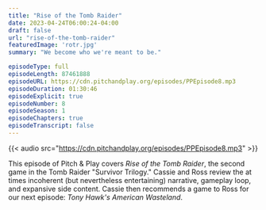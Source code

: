 ```yaml
---
title: "Rise of the Tomb Raider"
date: 2023-04-24T06:00:24-04:00
draft: false
url: "rise-of-the-tomb-raider"
featuredImage: 'rotr.jpg'
summary: "We become who we're meant to be."

episodeType: full
episodeLength: 87461888
episodeURL: https://cdn.pitchandplay.org/episodes/PPEpisode8.mp3
episodeDuration: 01:30:46
episodeExplicit: true
episodeNumber: 8
episodeSeason: 1
episodeChapters: true
episodeTranscript: false
---
```


{{< audio src="https://cdn.pitchandplay.org/episodes/PPEpisode8.mp3" >}}

This episode of Pitch & Play covers *Rise of the Tomb Raider*, the second game in the Tomb Raider "Survivor Trilogy." Cassie and Ross review the at times incoherent (but nevertheless entertaining) narrative, gameplay loop, and expansive side content. Cassie then recommends a game to Ross for our next episode: *Tony Hawk's American Wasteland*.